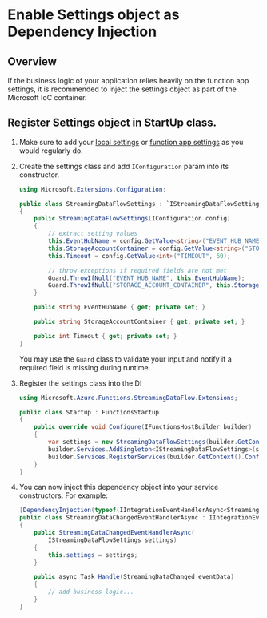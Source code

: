 # Enable Settings object as Dependency Injection

## Overview

If the business logic of your application relies heavily on the function app settings,
it is recommended to inject the settings object as part of the Microsoft IoC container.

## Register Settings object in StartUp class.

1. Make sure to add your [local settings](https://learn.microsoft.com/en-us/azure/azure-functions/functions-develop-vs?tabs=in-process#local-settings)
or [function app settings](https://learn.microsoft.com/en-us/azure/azure-functions/functions-develop-vs?tabs=in-process#function-app-settings)
as you would regularly do.

1. Create the settings class and add `IConfiguration` param into its constructor.

    ```c#
    using Microsoft.Extensions.Configuration;

    public class StreamingDataFlowSettings : `IStreamingDataFlowSettings`
    {
        public StreamingDataFlowSettings(IConfiguration config)
        {
            // extract setting values
            this.EventHubName = config.GetValue<string>("EVENT_HUB_NAME");
            this.StorageAccountContainer = config.GetValue<string>("STORAGE_ACCOUNT_CONTAINER");
            this.Timeout = config.GetValue<int>("TIMEOUT", 60);

            // throw exceptions if required fields are not met
            Guard.ThrowIfNull("EVENT_HUB_NAME", this.EventHubName);
            Guard.ThrowIfNull("STORAGE_ACCOUNT_CONTAINER", this.StorageAccountContainer);
        }

        public string EventHubName { get; private set; }

        public string StorageAccountContainer { get; private set; }

        public int Timeout { get; private set; }
    }
    ```

    You may use the `Guard` class to validate your input and notify if a required field is missing during runtime.

1. Register the settings class into the DI

    ```c#
    using Microsoft.Azure.Functions.StreamingDataFlow.Extensions;

    public class Startup : FunctionsStartup
    {
        public override void Configure(IFunctionsHostBuilder builder)
        {
            var settings = new StreamingDataFlowSettings(builder.GetContext().Configuration);
            builder.Services.AddSingleton<IStreamingDataFlowSettings>(settings);
            builder.Services.RegisterServices(builder.GetContext().Configuration);
        }
    }
    ```

1. You can now inject this dependency object into your service constructors. For example:

    ```c#
    [DependencyInjection(typeof(IIntegrationEventHandlerAsync<StreamingDataChanged>), ServiceType.Scoped, 1)]  
    public class StreamingDataChangedEventHandlerAsync : IIntegrationEventHandlerAsync<StreamingDataChanged>
    {
        public StreamingDataChangedEventHandlerAsync(
            IStreamingDataFlowSettings settings)
        {
            this.settings = settings;
        }

        public async Task Handle(StreamingDataChanged eventData)
        {
            // add business logic...
        }
    }
    ```
